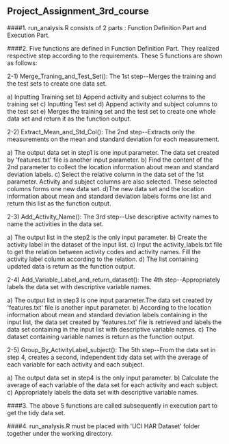 ## Project_Assignment_3rd_course

####1. run_analysis.R consists of 2 parts : Function Definition Part and Execution Part. 

####2. Five functions are defined in Function Definition Part. They realized respective step according to the requirements. These 5 functions are shown as follows:

2-1) Merge_Traning_and_Test_Set(): The 1st step--Merges the training and the test sets to create one data set.

a) Inputting Training set
b) Append activity and subject columns to the training set
c) Inputting Test set
d) Append activity and subject columns to the test set
e) Merges the training set and the test set to create one whole data set and return it as the function output.


2-2) Extract_Mean_and_Std_Col(): The 2nd step--Extracts only the measurements 
on the mean and standard deviation  for each measurement.

a) The output data set in step1 is one input parameter. The data set created by 
'features.txt' file is another input parameter.
b) Find the content of the 2nd parameter to collect the location information 
about mean and standard deviation labels.
c) Select the relative column in the data set of the 1st parameter. Activity and 
subject columns are also selected. These selected columns forms one new data set.
d)The new data set and the location information about mean and standard deviation 
labels forms one list and return this list as the function output.

2-3) Add_Activity_Name(): The 3rd step--Use descriptive activity names to name 
the activities in the data set.

a) The output list in the step2 is the only input parameter.
b) Create the activity label in the dataset of the input list.
c) Input the activity_labels.txt file to get the relation between activity codes
and activity names. Fill the activity label column according to the relation.
d) The list containing updated data is return as the function output.


2-4) Add_Variable_Label_and_return_dataset(): The 4th step--Appropriately labels 
the data set with descriptive variable names.

a) The output list in step3 is one input parameter.The data set created by 
'features.txt' file is another input parameter.
b) According to the location information about mean and standard deviation 
labels containing in the input list, the data set created by 
'features.txt' file is retrieved and labels the data set containing in the input 
list with descriptive variable names.
c) The dataset containing variable names is return as the function output.

2-5) Group_By_ActivityLabel_subject(): The 5th step--From the data set in step 4, 
creates a second, independent tidy data set with the average of each variable for 
each activity and each subject.

a) The output data set in step4 is the only input parameter.
b) Calculate the average of each variable of the data set for each activity and 
   each subject.
c) Appropriately labels the data set with descriptive variable names.

####3. The above 5 functions are called subsequently in execution part to get the tidy data set.

####4. run_analysis.R must be placed with 'UCI HAR Dataset' folder together under the working directory. 
